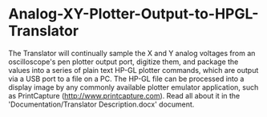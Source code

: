 # Analog-XY-Plotter-Output-to-HPGL-Translator
The Translator will continually sample the X and Y analog voltages from an oscilloscope's pen plotter output port, digitize them, and package the values into a series of plain text HP-GL plotter commands, which are output via a USB port to a file on a PC. The HP-GL file can be processed into a display image by any commonly available plotter emulator application, such as PrintCapture (http://www.printcapture.com).
Read all about it in the 'Documentation/Translator Description.docx' document.
